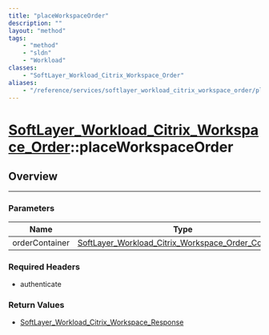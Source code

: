 ```yaml
---
title: "placeWorkspaceOrder"
description: ""
layout: "method"
tags:
    - "method"
    - "sldn"
    - "Workload"
classes:
    - "SoftLayer_Workload_Citrix_Workspace_Order"
aliases:
    - "/reference/services/softlayer_workload_citrix_workspace_order/placeWorkspaceOrder"
---
```

# [SoftLayer_Workload_Citrix_Workspace_Order](/reference/services/SoftLayer_Workload_Citrix_Workspace_Order)::placeWorkspaceOrder




## Overview 


-----

### Parameters 
|Name | Type | Description |
| --- | --- | --- |
|orderContainer| <a href='/reference/datatypes/SoftLayer_Workload_Citrix_Workspace_Order_Container'>SoftLayer_Workload_Citrix_Workspace_Order_Container </a>| |


### Required Headers
* authenticate


### Return Values
* <a href='/reference/datatypes/SoftLayer_Workload_Citrix_Workspace_Response'>SoftLayer_Workload_Citrix_Workspace_Response </a>




